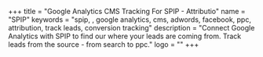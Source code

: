 +++
title = "Google Analytics CMS Tracking For SPIP - Attributio"
name = "SPIP"
keywords = "spip, , google analytics, cms, adwords, facebook, ppc, attribution, track leads, conversion tracking"
description = "Connect Google Analytics with SPIP to find our where your leads are coming from. Track leads from the source - from search to ppc."
logo = ""
+++
